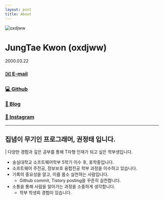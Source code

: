 ```yaml
---
layout: post
title: About
---
```


![oxdjww](https://github.com/oxdjww/aboutme/assets/102507306/962e9d79-e517-40de-a322-a0b7dcd14c17)

# JungTae Kwon (oxdjww)

2000.03.22

### [✉️ E-mail](oxdjww@gmail.com)

### [💻 Github](https://github.com/oxdjww)

### [📌 Blog](https://blog.oxdjww.site)

### [🌈 Instagram](https://www.instagram.com/oxdjww/)

---

## 집념이 무기인 프로그래머, 권정태 입니다.

| 다양한 경험과 깊은 공부를 통해 T자형 인재가 되고 싶은 학부생입니다.

- 숭실대학교 소프트웨어학부 5학기 이수 후, 휴학중입니다.
- 소프트웨어 주전공, 정보보호 융합전공 학부 과정을 이수하고 있습니다.
- 기록의 중요성을 알고, 이를 몸소 실천하는 사람입니다.
    - Github commit, Tistory posting을 꾸준히 실천합니다.
- 소통을 통해 사람을 알아가는 과정을 소중하게 생각합니다.
    - 학부 학생회 경험이 있습니다.
